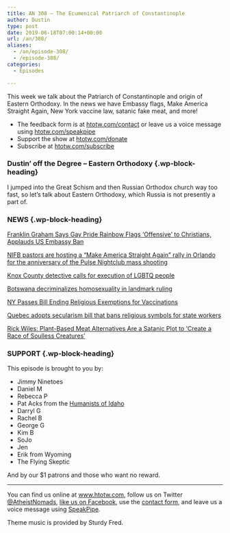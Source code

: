 ```yaml
---
title: AN 308 – The Ecumenical Patriarch of Constantinople
author: Dustin
type: post
date: 2019-06-18T07:00:14+00:00
url: /an/308/
aliases:
  - /an/episode-308/
  - /episode-308/
categories:
  - Episodes

---
```

<div id="buzzsprout-player-10552801"></div><script src="https://www.buzzsprout.com/1983601/10552801-episode-308-the-ecumenical-patriarch-of-constantinople.js?container_id=buzzsprout-player-10552801&player=small" type="text/javascript" charset="utf-8"></script>

This week we talk about the Patriarch of Constantinople and origin of Eastern Orthodoxy. In the news we have Embassy flags, Make America Straight Again, New York vaccine law, satanic fake meat, and more!

<!--more-->

 * The feedback form is at [htotw.com/contact](https://htotw.com/contact) or leave us a voice message using <a href="https://htotw.com/speakpipe" target="_blank" rel="noopener noreferrer">htotw.com/speakpipe</a>
 * Support the show at <a href="https://htotw.com/donate" target="_blank" rel="noopener noreferrer">htotw.com/donate</a>
 * Subscribe at <a href="https://htotw.com/subscribe" target="_blank" rel="noopener noreferrer">htotw.com/subscribe</a>

### Dustin’ off the Degree &#8211; Eastern Orthodoxy {.wp-block-heading}

I jumped into the Great Schism and then Russian Orthodox church way too fast, so let’s talk about Eastern Orthodoxy, which Russia is not presently a part of.

### NEWS {.wp-block-heading}

[Franklin Graham Says Gay Pride Rainbow Flags ‘Offensive’ to Christians, Applauds US Embassy Ban][1]

[NIFB pastors are hosting a “Make America Straight Again” rally in Orlando for the anniversary of the Pulse Nightclub mass shooting][2]

[Knox County detective calls for execution of LGBTQ people][3]

[Botswana decriminalizes homosexuality in landmark ruling][4]

[NY Passes Bill Ending Religious Exemptions for Vaccinations][5]

[Quebec adopts secularism bill that bans religious symbols for state workers][6]

[Rick Wiles: Plant-Based Meat Alternatives Are a Satanic Plot to ‘Create a Race of Soulless Creatures’][7]

### SUPPORT {.wp-block-heading}

This episode is brought to you by:

  * Jimmy Ninetoes
  * Daniel M
  * Rebecca P
  * Pat Acks from the <a href="https://www.humanistsofidaho.org" target="_blank" rel="noopener noreferrer">Humanists of Idaho</a>
  * Darryl G
  * Rachel B
  * George G
  * Kim B
  * SoJo
  * Jen
  * Erik from Wyoming
  * The Flying Skeptic

And by our $1 patrons and those who want no reward.

<hr class="wp-block-separator" />

You can find us online at <a href="https://www.htotw.com/" target="_blank" rel="noopener noreferrer">www.htotw.com</a>, follow us on Twitter <a href="https://htotw.com/twitter" target="_blank" rel="noopener noreferrer">@AtheistNomads</a>, <a href="https://htotw.com/facebook" target="_blank" rel="noopener noreferrer">like us on Facebook</a>, use the [contact form](https://htotw.com/contact), and leave us a voice message using <a href="https://htotw.com/speakpipe" target="_blank" rel="noopener noreferrer">SpeakPipe</a>.

Theme music is provided by Sturdy Fred.

 [1]: https://www.newsweek.com/franklin-graham-gay-pride-flag-embassy-trump-1443229
 [2]: https://friendlyatheist.patheos.com/2019/06/12/christian-hate-preachers-are-hosting-a-make-america-straight-again-event/
 [3]: https://www.knoxnews.com/story/news/2019/06/12/knox-county-detective-calls-execution-lgbtq-people/1419137001/?fbclid=IwAR3cMPkMeuQgB7o2kwg8C6x3Xx3y835frISpAlKZdhTt5Y3mOIaGM8OxNAk
 [4]: https://www.bbc.com/news/world-africa-48594162
 [5]: https://www.ny1.com/nyc/all-boroughs/politics/2019/06/13/new-york-passes-bill-eliminating-non-medical-exemptions-for-vaccinations
 [6]: https://nationalpost.com/news/canada/quebec-adopts-secularism-bill-that-bans-religious-symbols-for-state-workers
 [7]: http://www.rightwingwatch.org/post/rick-wiles-plant-based-meat-alternatives-are-a-satanic-plot-to-create-a-race-of-soulless-creatures/
